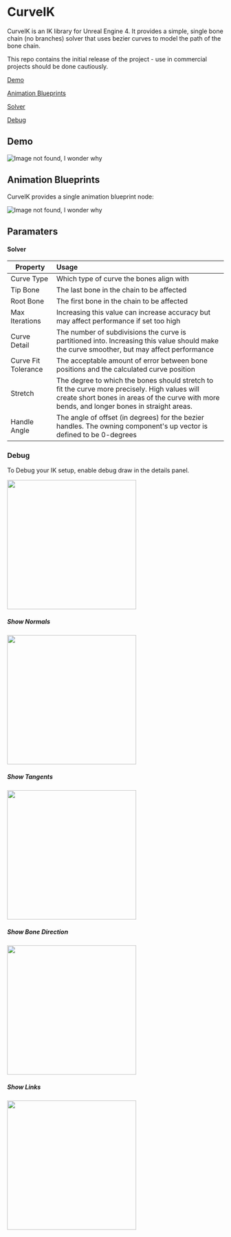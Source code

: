 # CurveIK

CurveIK is an IK library for Unreal Engine 4. It provides a simple, single bone chain (no branches) solver that uses bezier curves to model the path of the bone chain.

This repo contains the initial release of the project - use in commercial projects should be done cautiously.


[Demo](#demo)

[Animation Blueprints](#animation-blueprints)

[Solver](#solver)

[Debug](#debug)

## Demo

![Image not found, I wonder why](https://raw.githubusercontent.com/dharness/CurveIK/master/Docs/All_3_vs.gif)

## Animation Blueprints

CurveIK provides a single animation blueprint node:

![Image not found, I wonder why](https://raw.githubusercontent.com/dharness/CurveIK/master/Docs/AnimationBlueprintNode.png)

## Paramaters

#### Solver

| Property        | Usage           |
| ------------- |:-------------|
| Curve Type      | Which type of curve the bones align with |
| Tip Bone      | The last bone in the chain to be affected      |
| Root Bone | The first bone in the chain to be affected      |
| Max Iterations | Increasing this value can increase accuracy but may affect performance if set too high|
| Curve Detail | The number of subdivisions the curve is partitioned into. Increasing this value should make the curve smoother, but may affect performance |
| Curve Fit Tolerance | The acceptable amount of error between bone positions and the calculated curve position |
| Stretch | The degree to which the bones should stretch to fit the curve more precisely. High values will create short bones in areas of the curve with more bends, and longer bones in straight areas. |
| Handle Angle | The angle of offset (in degrees) for the bezier handles. The owning component's up vector is defined to be 0-degrees |


### Debug

To Debug your IK setup, enable debug draw in the details panel.

<img src="https://raw.githubusercontent.com/dharness/CurveIK/master/Docs/debug.gif" width="300px">

##### Show Normals
<img src="https://raw.githubusercontent.com/dharness/CurveIK/master/Docs/ShowNormals.png" width="300px">

##### Show Tangents
<img src="https://raw.githubusercontent.com/dharness/CurveIK/master/Docs/ShowTangents.png" width="300px">

##### Show Bone Direction
<img src="https://raw.githubusercontent.com/dharness/CurveIK/master/Docs/ShowBoneDirection.png" width="300px">

##### Show Links
<img src="https://raw.githubusercontent.com/dharness/CurveIK/master/Docs/ShowLinks.png" width="300px">